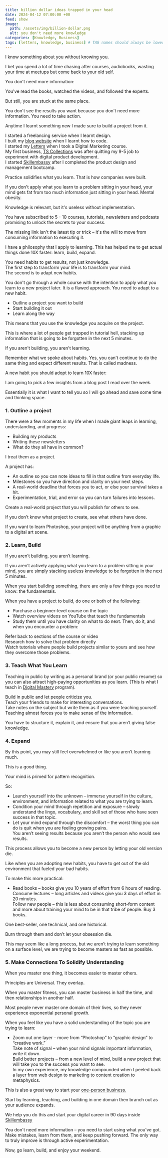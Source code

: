 ```yaml
---
title: billion dollar ideas trapped in your head
date: 2024-04-12 07:00:00 +00
feed: show
image:
  path: /assets/img/billion-dollar.png
  alt: you don't need more knowledge
categories: [Knowledge, Business]
tags: [letters, knowledge, business] # TAG names should always be lowercase
---
```




I know something about you without knowing you.

I bet you spend a lot of time chasing after courses, audiobooks, wasting your time at meetups but come back to your old self.

You don't need more information:

You've read the books,
watched the videos,
and followed the experts.

But still, you are stuck at the same place.

You don't see the results you want because you don't need more information. You need to take action.

Anytime I learnt something new I made sure to build a project from it.

I started a freelancing service when I learnt design.  
I built my [blog website](https://patrickkyei.com) when I learnt how to code.  
I started my [Letters](https://patrickkyei.substack.com) when I took a Digital Marketing course.  
My first business, [TS Collections](https://web.facebook.com/trustedcollectionsstore) was after quitting my 9-5 job to experiment with digital product development.  
I started [Skillembassy](https://skillembassy.org) after I completed the product design and management bootcamp.

Practice solidifies what you learn. That is how companies were built.

If you don't apply what you learn to a problem sitting in your head, your mind gets fat from too much information just sitting in your head. Mental obesity.

Knowledge is relevant, but it's useless without implementation.

You have subscribed to 5 - 10 courses, tutorials, newsletters and podcasts promising to unlock the secrets to your success.

The missing link isn't the latest tip or trick – it's the will to move from consuming information to executing it.

I have a philosophy that I apply to learning. This has helped me to get actual things done 10X faster: learn, build, expand.

You need habits to get results, not just knowledge.  
The first step to transform your life is to transform your mind.  
The second is to adapt new habits.

You don't go through a whole course with the intention to apply what you learn to a new project later. It is a flawed approach. You need to adapt to a new habit.

- Outline a project you want to build  
- Start building it out  
- Learn along the way

This means that you use the knowledge you acquire on the project.

This is where a lot of people get trapped in tutorial hell, stacking up information that is going to be forgotten in the next 5 minutes.

If you aren't building, you aren't learning.

Remember what we spoke about habits. Yes, you can't continue to do the same thing and expect different results. That is called madness.

A new habit you should adopt to learn 10X faster:

I am going to pick a few insights from a blog post I read over the week.

Essentially it is what I want to tell you so I will go ahead and save some time and thinking space.

### 1. Outline a project

There were a few moments in my life when I made giant leaps in learning, understanding, and progress:

- Building my products  
- Writing these newsletters  
- What do they all have in common?

I treat them as a project.

A project has:

- An outline so you can note ideas to fill in that outline from everyday life.  
- Milestones so you have direction and clarity on your next steps.  
- A real-world deadline that forces you to act, or else your survival takes a hit.  
- Experimentation, trial, and error so you can turn failures into lessons.

Create a real-world project that you will publish for others to see.

If you don’t know what project to create, see what others have done.

If you want to learn Photoshop, your project will be anything from a graphic to a digital art scene.

### 2. Learn, Build

If you aren’t building, you aren’t learning.

If you aren’t actively applying what you learn to a problem sitting in your mind, you are simply stacking useless knowledge to be forgotten in the next 5 minutes.

When you start building something, there are only a few things you need to know: the fundamentals.

When you have a project to build, do one or both of the following:

- Purchase a beginner-level course on the topic  
- Watch overview videos on YouTube that teach the fundamentals  
- Study them until you have clarity on what to do next. Then, do it, and when you encounter a problem:

Refer back to sections of the course or video  
Research how to solve that problem directly  
Watch tutorials where people build projects similar to yours and see how they overcome those problems.

### 3. Teach What You Learn

Teaching in public by writing as a personal brand (or your public resume) so you can also attract high-paying opportunities as you learn. (This is what I teach in [Digital Mastery](https://skillembassy.org) program).

Build in public and let people criticize you.  
Teach your friends to make for interesting conversations.  
Take notes on the subject but write them as if you were teaching yourself.  
Teaching almost forces you to make sense of the information.

You have to structure it, explain it, and ensure that you aren’t giving false knowledge.

### 4. Expand

By this point, you may still feel overwhelmed or like you aren’t learning much.

This is a good thing.

Your mind is primed for pattern recognition.

So:

- Launch yourself into the unknown – immerse yourself in the culture, environment, and information related to what you are trying to learn.  
- Condition your mind through repetition and exposure – slowly understand the lingo, vocabulary, and skill set of those who have seen success in that topic.  
- Let your mind expand through the discomfort – the worst thing you can do is quit when you are feeling growing pains.  
You aren’t seeing results because you aren’t the person who would see results.

This process allows you to become a new person by letting your old version die.

Like when you are adopting new habits, you have to get out of the old environment that fueled your bad habits.

To make this more practical:

- Read books – books give you 10 years of effort from 6 hours of reading.  
Consume lectures – long articles and videos give you 3 days of effort in 20 minutes.  
Follow new people – this is less about consuming short-form content and more about training your mind to be in that tribe of people.
Buy 3 books.

One best-seller, one technical, and one historical.

Burn through them and don’t let your obsession die.

This may seem like a long process, but we aren’t trying to learn something on a surface level, we are trying to become masters as fast as possible.

### 5. Make Connections To Solidify Understanding


When you master one thing, it becomes easier to master others.

Principles are Universal. They overlap.

When you master fitness, you can master business in half the time, and then relationships in another half.

Most people never master one domain of their lives, so they never experience exponential personal growth.

When you feel like you have a solid understanding of the topic you are trying to learn:

- Zoom out one layer – move from “Photoshop” to “graphic design” to “creative work.”  
Take note of signal – when your mind signals important information, write it down.  
Build better projects – from a new level of mind, build a new project that will take you to the success you want to see.  
In my own experience, my knowledge compounded when I peeled back a layer from web design to marketing to content creation to metaphysics.

This is also a great way to start your [one-person business.](https://skillembassy.org)

Start by learning, teaching, and building in one domain then branch out as your audience expands.

We help you do this and start your digital career in 90 days inside [Skillembassy](https://nas.io/skillembassy)

You don't need more information – you need to start using what you've got.
Make mistakes, learn from them, and keep pushing forward. The only way to truly improve is through active experimentation.

Now, go learn, build, and enjoy your weekend.